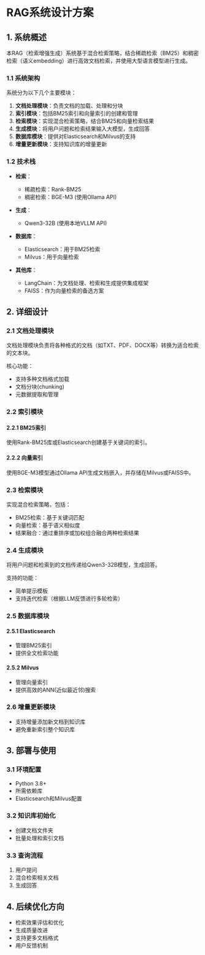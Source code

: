 # RAG系统设计方案

## 1. 系统概述

本RAG（检索增强生成）系统基于混合检索策略，结合稀疏检索（BM25）和稠密检索（语义embedding）进行高效文档检索，并使用大型语言模型进行生成。

### 1.1 系统架构

系统分为以下几个主要模块：

1. **文档处理模块**：负责文档的加载、处理和分块
2. **索引模块**：包括BM25索引和向量索引的创建和管理
3. **检索模块**：实现混合检索策略，结合BM25和向量检索结果
4. **生成模块**：将用户问题和检索结果输入大模型，生成回答
5. **数据库模块**：提供对Elasticsearch和Milvus的支持
6. **增量更新模块**：支持知识库的增量更新

### 1.2 技术栈

- **检索**：
  - 稀疏检索：Rank-BM25
  - 稠密检索：BGE-M3 (使用Ollama API)
  
- **生成**：
  - Qwen3-32B (使用本地VLLM API)
  
- **数据库**：
  - Elasticsearch：用于BM25检索
  - Milvus：用于向量检索
  
- **其他库**：
  - LangChain：为文档处理、检索和生成提供集成框架
  - FAISS：作为向量检索的备选方案

## 2. 详细设计

### 2.1 文档处理模块

文档处理模块负责将各种格式的文档（如TXT、PDF、DOCX等）转换为适合检索的文本块。

核心功能：
- 支持多种文档格式加载
- 文档分块(chunking)
- 元数据提取和管理

### 2.2 索引模块

#### 2.2.1 BM25索引

使用Rank-BM25库或Elasticsearch创建基于关键词的索引。

#### 2.2.2 向量索引

使用BGE-M3模型通过Ollama API生成文档嵌入，并存储在Milvus或FAISS中。

### 2.3 检索模块

实现混合检索策略，包括：
- BM25检索：基于关键词匹配
- 向量检索：基于语义相似度
- 结果融合：通过重排序或加权组合融合两种检索结果

### 2.4 生成模块

将用户问题和检索到的文档传递给Qwen3-32B模型，生成回答。

支持的功能：
- 简单提示模板
- 支持迭代检索（根据LLM反馈进行多轮检索）

### 2.5 数据库模块

#### 2.5.1 Elasticsearch
- 管理BM25索引
- 提供全文检索功能

#### 2.5.2 Milvus
- 管理向量索引
- 提供高效的ANN(近似最近邻)搜索

### 2.6 增量更新模块

- 支持增量添加新文档到知识库
- 避免重新索引整个知识库

## 3. 部署与使用

### 3.1 环境配置

- Python 3.8+
- 所需依赖库
- Elasticsearch和Milvus配置

### 3.2 知识库初始化

- 创建文档文件夹
- 批量处理和索引文档

### 3.3 查询流程

1. 用户提问
2. 混合检索相关文档
3. 生成回答

## 4. 后续优化方向

- 检索效果评估和优化
- 生成质量改进
- 支持更多文档格式
- 用户反馈机制 